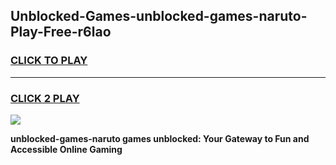 
## Unblocked-Games-unblocked-games-naruto-Play-Free-r6lao
<h3>
<a href="https://premium76.site?title=unblocked-games-naruto&ref=18A">CLICK TO PLAY</a></h3>
<hr>

<h3>
<a href="https://premium76.site?title=unblocked-games-naruto&ref=18A">CLICK 2 PLAY</a>
  
</h3>

<a href="https://premium76.site?title=unblocked-games-naruto&ref=18A"><img src="https://clearcache.store/games.png"></a>


**unblocked-games-naruto games unblocked: Your Gateway to Fun and Accessible Online Gaming**
